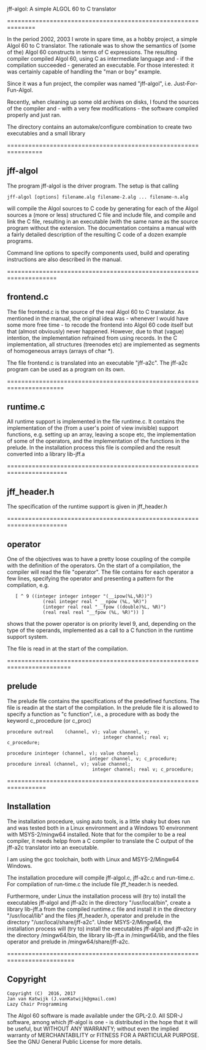 
jff-algol: A simple ALGOL 60 to C translator

==============================================================

In the period 2002, 2003 I wrote in spare time, as a hobby project,
a simple Algol 60 to C translator. The rationale was to show the
semantics of (some of the) Algol 60 constructs in terms of C expressions. 
The resulting compiler compiled Algol 60, using C as intermediate language
and - if the compilation succeeded - generated an executable. 
For those interested: it was certainly capable of handling the
"man or boy" example.

Since it was a fun project, the compiler was named "jff-algol", i.e.
Just-For-Fun-Algol.

Recently, when cleaning up some old archives on disks, I found 
the sources of the compiler and - with a very few modifications -
the software compiled properly and just ran.

The directory contains an automake/configure combination to create
two executables and a small library

================================================================

jff-algol
----------------------------------------------------------------

The program jff-algol is the driver program. The setup is that calling

	jff-algol [options] filename.alg filename-2.alg ... filename-n.alg

will compile the Algol sources to C code by generating for each of the Algol 
sources a (more or less) structured C file and include file, and compile and
link the C file, resulting in an executable (with the same name as the source
program without the extension. The documentation contains
a manual with a fairly detailed description of the resulting C code of a dozen
example programs.

Command line options to specify components used, build and operating
instructions are also described in the manual.

====================================================================

frontend.c
--------------------------------------------------------------------

The file frontend.c is the source of the real Algol 60 to C translator.
As mentioned in the manual, the original idea was - whenever I would 
have some more free time - to recode the frontend into Algol 60 code 
itself but that (almost obviously) never happened.
However, due to that (vague) intention, the implementation refrained from
using records. 
In the C implementation, all structures (treenodes etc)  are implemented as
segments of homogeneous arrays (arrays of char *).

The file frontend.c is translated into an executable "jff-a2c". The jff-a2c
program can be used as a program on its own.

======================================================================

runtime.c
----------------------------------------------------------------------

All runtime support is implemented in the file runtime.c.
It contains the implementation of the (from a user's point of view invisible)
support functions, e.g. setting up an array, leaving a scope etc, the
implementation of some of the operators, and the implementation of the 
functions in the prelude.
In the installation process this file is compiled and the result converted
into a library lib-jff.a

=======================================================================

jff_header.h
-----------------------------------------------------------------------

The specification of the runtime support is given in jff_header.h

=======================================================================

operator
-----------------------------------------------------------------------

One of the objectives was to have a pretty loose coupling of the compile
with the definition of the operators. On the start of a compilation,
the compiler will read the file "operator". The file contains
for each operator a few lines, specifying the operator and presenting
a pattern for the compilation, e.g.

       [ ^ 9 ((integer integer integer "(__ipow(%L,%R))")
                 (real integer real " __npow (%L, %R)")
                 (integer real real "__fpow ((double)%L, %R)")
                 (real real real "__fpow (%L, %R)")) ]

shows that the power operator is on priority level 9, and, depending on the
type of the operands, implemented as a call to a C function in the runtime
support system.

The file is read in at the start of the compilation.

========================================================================

prelude
------------------------------------------------------------------------

The prelude file contains the specifications of the predefined functions.
The file is readin at the start of the compilation. In the prelude
file it is allowed to specify a function as "c function", i.e., a 
procedure with as body the keyword c_procedure (or c_proc)

	procedure outreal    (channel, v); value channel, v;
	                                   integer channel; real v; c_procedure;

	procedure ininteger (channel, v); value channel; 
		                          integer channel, v; c_procedure;
	procedure inreal (channel, v); value channel;
	                               integer channel; real v; c_procedure;


=================================================================

Installation
------------------------------------------------------------------

The installation procedure, using auto tools, is a little shaky but
does run and was tested both in a Linux environment and a Windows 10
environment with MSYS-2/mingw64 installed.
Note that for the compiler to be a real compiler, it needs helpp
from a C compiler to translate the C output of the jff-a2c translator
into an executable.

I am using the gcc toolchain, both with Linux and MSYS-2/Mingw64 Windows.

The installation procedure will compile jff-algol.c, jff-a2c.c and run-time.c.
For compilation of run-time.c the include file jff_header.h is needed.

Furthermore, under Linux the installation process will (try to) install
the executables jff-algol and jff-a2c in the directory "/usr/local/bin",
create a library lib-jff.a from the compiled runtime.c file and install it
in the directory "/usr/local/lib" and the files jff\_header.h, operator
and prelude in the directory "/usr/local/share/jff-a2c".
Under MSYS-2/Mingw64, the installation process will (try to) install
the executables jff-algol and jff-a2c in the directory /mingw64/bin,
the library lib-jff.a in /mingw64/lib, and the files operator and prelude
in /mingw64/share/jff-a2c.

=========================================================================

Copyright
-------------------------------------------------------------------------
	Copyright (C)  2016, 2017
	Jan van Katwijk (J.vanKatwijk@gmail.com)
	Lazy Chair Programming
	
	

The Algol 60 software is made available under the GPL-2.0.
All SDR-J software, among which jff-algol is one - is distributed in the hope that it will be useful, but WITHOUT ANY WARRANTY; without even the implied warranty of MERCHANTABILITY or FITNESS FOR A PARTICULAR PURPOSE.  See the    GNU General Public License for more details.


